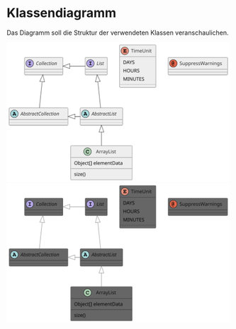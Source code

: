 # Klassendiagramm

Das Diagramm soll die Struktur der verwendeten Klassen veranschaulichen.

![Klassendiagramm](../diagrams/out/classDiagram.svg#only-light)
![Klassendiagramm](../diagrams/out/classDiagram_dark.svg#only-dark)